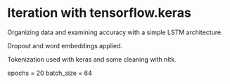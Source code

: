 # Iteration with tensorflow.keras

Organizing data and examining accuracy with a simple LSTM architecture. 

Dropout and word embeddings applied.

Tokenization used with keras and some cleaning with nltk.

epochs = 20
batch_size = 64
